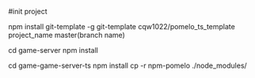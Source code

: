 #init project

npm install git-template -g
git-template cqw1022/pomelo_ts_template project_name master(branch name)

cd game-server
npm install

cd game-game-server-ts
npm install
cp -r npm-pomelo ./node_modules/